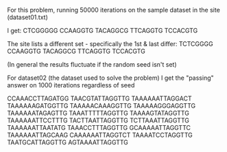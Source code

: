 For this problem, running 50000 iterations on the sample dataset in the site (dataset01.txt)

I get:
CTCGGGGG
CCAAGGTG
TACAGGCG
TTCAGGTG
TCCACGTG

The site lists a different set - specifically the 1st & last differ:
TCTCGGGG
CCAAGGTG
TACAGGCG
TTCAGGTG
TCCACGTG

(In general the results fluctuate if the random seed isn't set)


For dataset02 (the dataset used to solve the problem) I get the "passing" answer on 1000 iterations regardless of seed

CCAAACCTTAGATGG
TAACGTATTAGGTTG
TAAAAAATTAGGACT
TAAAAAAGATGGTTG
TAAAAACAAAGGTTG
TAAAAAGGGAGGTTG
TAAAAAATAGAGTTG
TAAATTTTTAGGTTG
TAAAAGTATAGGTTG
TAAAAAATTCCTTTG
TACTTAATTAGGTTG
TCTTAAATTAGGTTG
TAAAAAATTAATATG
TAAACCTTTAGGTTG
GCAAAAATTAGGTTC
TAAAAAATTAGCAAG
CAAAAAATTAGGTCT
TAAAATCCTAGGTTG
TAATGCATTAGGTTG
AGTAAAATTAGGTTG
